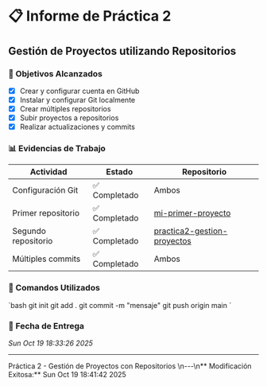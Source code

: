 # 📋 Informe de Práctica 2
## Gestión de Proyectos utilizando Repositorios

### 🎯 Objetivos Alcanzados
- [x] Crear y configurar cuenta en GitHub
- [x] Instalar y configurar Git localmente
- [x] Crear múltiples repositorios
- [x] Subir proyectos a repositorios
- [x] Realizar actualizaciones y commits

### 📊 Evidencias de Trabajo
| Actividad | Estado | Repositorio |
|-----------|--------|-------------|
| Configuración Git | ✅ Completado | Ambos |
| Primer repositorio | ✅ Completado | [mi-primer-proyecto](https://github.com/X-Martinez2009/mi-primer-proyecto) |
| Segundo repositorio | ✅ Completado | [practica2-gestion-proyectos](https://github.com/X-Martinez2009/practica2-gestion-proyectos) |
| Múltiples commits | ✅ Completado | Ambos |

### 🔧 Comandos Utilizados
\`bash
git init
git add .
git commit -m "mensaje"
git push origin main
\`

### 📅 Fecha de Entrega
*Sun Oct 19 18:33:26     2025*

---
Práctica 2 - Gestión de Proyectos con Repositorios
\n---\n** Modificación Exitosa:** Sun Oct 19 18:41:42     2025
